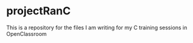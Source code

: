 # projectRanC

This is a repository for the files I am writing for my C training sessions in OpenClassroom
